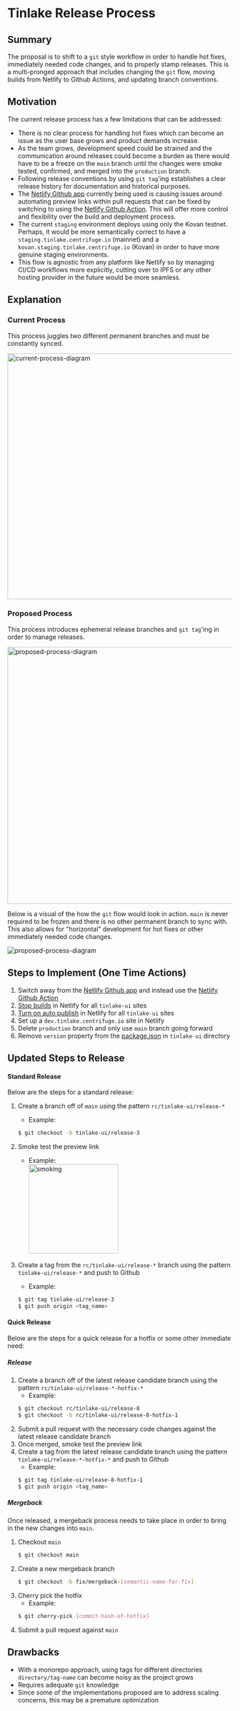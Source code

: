 # Tinlake Release Process

## Summary

The proposal is to shift to a `git` style workflow in order to handle hot fixes, immediately needed code changes, and to properly stamp releases. This is a multi-pronged approach that includes changing the `git` flow, moving builds from Netlify to Github Actions, and updating branch conventions.

## Motivation

The current release process has a few limitations that can be addressed:

- There is no clear process for handling hot fixes which can become an issue as the user base grows and product demands increase.
- As the team grows, development speed could be strained and the communication around releases could become a burden as there would have to be a freeze on the `main` branch until the changes were smoke tested, confirmed, and merged into the `production` branch.
- Following release conventions by using `git tag`'ing establishes a clear release history for documentation and historical purposes.
- The [Netlify Github app](https://github.com/apps/netlify) currently being used is causing issues around automating preview links within pull requests that can be fixed by switching to using the [Netlify Github Action](https://github.com/marketplace/actions/netlify-actions). This will offer more control and flexibility over the build and deployment process.
- The current `staging` environment deploys using only the Kovan testnet. Perhaps, it would be more semantically correct to have a `staging.tinlake.centrifuge.io` (mainnet) and a `kovan.staging.tinlake.centrifuge.io` (Kovan) in order to have more genuine staging environments.
- This flow is agnostic from any platform like Netlify so by managing CI/CD workflows more explicitly, cutting over to IPFS or any other hosting provider in the future would be more seamless.

## Explanation

### Current Process

This process juggles two different permanent branches and must be constantly synced.

<img src="https://i.imgur.com/dx7KQzV.png" alt="current-process-diagram" width="550">

### Proposed Process

This process introduces ephemeral release branches and `git tag`'ing in order to manage releases.

<img src="https://i.imgur.com/fIk0q66.png" alt="proposed-process-diagram" width="575">

Below is a visual of the how the `git` flow would look in action. `main` is never required to be frozen and there is no other permanent branch to sync with. This also allows for "horizontal" development for hot fixes or other immediately needed code changes.

<img src="https://i.imgur.com/ZKWmP2M.png" alt="proposed-process-diagram">

## Steps to Implement (One Time Actions)

1. Switch away from the [Netlify Github app](https://github.com/apps/netlify) and instead use the [Netlify Github Action](https://github.com/marketplace/actions/netlify-actions)
2. [Stop builds](https://docs.netlify.com/configure-builds/stop-or-activate-builds/#stop-builds) in Netlify for all `tinlake-ui` sites
3. [Turn on auto publish](https://docs.netlify.com/site-deploys/manage-deploys/#unlock-a-locked-deploy) in Netlify for all `tinlake-ui` sites
4. Set up a `dev.tinlake.centrifuge.io` site in Netlify
5. Delete `production` branch and only use `main` branch going forward
6. Remove `version` property from the [package.json](https://github.com/centrifuge/apps/blob/4547082ce44d99303af748aa503fec1f58501ee8/tinlake-ui/package.json#L4) in `tinlake-ui` directory

## Updated Steps to Release

#### Standard Release

Below are the steps for a standard release:

1. Create a branch off of `main` using the pattern `rc/tinlake-ui/release-*`

   - Example:

   ```sh
   $ git checkout -b tinlake-ui/release-3
   ```

2. Smoke test the preview link
   - Example:
     <br />
     <img src="https://media.giphy.com/media/8hmCdMaXUewzcroADq/giphy.gif" alt="smoking" height="200">
3. Create a tag from the `rc/tinlake-ui/release-*` branch using the pattern `tinlake-ui/release-*` and push to Github
   - Example:
   ```sh
   $ git tag tinlake-ui/release-3
   $ git push origin <tag_name>
   ```

#### Quick Release

Below are the steps for a quick release for a hotfix or some other immediate need:

##### Release

1. Create a branch off of the latest release candidate branch using the pattern `rc/tinlake-ui/release-*-hotfix-*`
   - Example:
   ```sh
   $ git checkout rc/tinlake-ui/release-8
   $ git checkout -b rc/tinlake-ui/release-8-hotfix-1
   ```
2. Submit a pull request with the necessary code changes against the latest release candidate branch
3. Once merged, smoke test the preview link
4. Create a tag from the latest release candidate branch using the pattern `tinlake-ui/release-*-hotfix-*` and push to Github
   - Example:
   ```sh
   $ git tag tinlake-ui/release-8-hotfix-1
   $ git push origin <tag_name>
   ```

##### Mergeback

Once released, a mergeback process needs to take place in order to bring in the new changes into `main`.

1. Checkout `main`
   ```sh
   $ git checkout main
   ```
2. Create a new mergeback branch
   ```sh
   $ git checkout -b fix/mergeback-[semantic-name-for-fix]
   ```
3. Cherry pick the hotfix
   - Example:
   ```sh
   $ git cherry-pick [commit-hash-of-hotfix]
   ```
4. Submit a pull request against `main`

## Drawbacks

- With a monorepo approach, using tags for different directories `directory/tag-name` can become noisy as the project grows
- Requires adequate `git` knowledge
- Since some of the implementations proposed are to address scaling concerns, this may be a premature optimization

